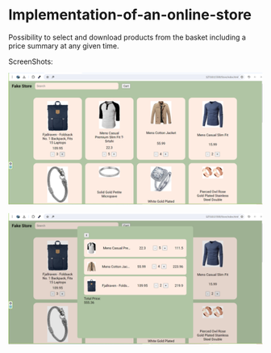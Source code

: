 # Implementation-of-an-online-store

Possibility to select and download products from the basket including a price summary at any given time.

ScreenShots:

![First Screenshot](https://github.com/Sassi1000/Implementation-of-an-online-store/blob/main/Screen4.png)

![Second Screenshot](https://github.com/Sassi1000/Implementation-of-an-online-store/blob/main/Screen5.png)
